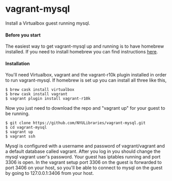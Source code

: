 # vagrant-mysql
Install a Virtualbox guest running mysql.

#### Before you start

The easiest way to get vagrant-mysql up and running is to have homebrew installed.  If you need to install homebrew you can find instructions [here](http://brew.sh/ "brew.sh"). 

####  Installation

You'll need Virtualbox, vagrant and the vagrant-r10k plugin installed in order to run vagrant-mysql. If homebrew is set up you can install all three like this,

    $ brew cask install virtualbox
    $ brew cask install vagrant
    $ vagrant plugin install vagrant-r10k

Now you just need to download the repo and "vagrant up" for your guest to be running.

    $ git clone https://github.com/NYULibraries/vagrant-mysql.git
    $ cd vagrant-mysql
    $ vagrant up
    $ vagrant ssh
  
Mysql is configured with a username and password of vagrant/vagrant and a default database called vagrant. After you log in you should change the mysql vagrant user's password.  Your guest has iptables running and port 3306 is open. In the vagrant setup port 3306 on the guest is forwarded to port 3406 on your host, so you'll be able to connect to mysql on the guest by going to 127.0.0.1:3406 from your host. 
